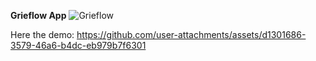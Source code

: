 **Grieflow App**
![Grieflow](https://github.com/user-attachments/assets/832f062a-7db2-40f9-be4a-55e59436c542)


Here the demo:
https://github.com/user-attachments/assets/d1301686-3579-46a6-b4dc-eb979b7f6301

